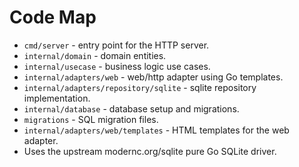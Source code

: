 # Code Map

- `cmd/server` - entry point for the HTTP server.
- `internal/domain` - domain entities.
- `internal/usecase` - business logic use cases.
- `internal/adapters/web` - web/http adapter using Go templates.
- `internal/adapters/repository/sqlite` - sqlite repository implementation.
- `internal/database` - database setup and migrations.
- `migrations` - SQL migration files.
- `internal/adapters/web/templates` - HTML templates for the web adapter.
- Uses the upstream modernc.org/sqlite pure Go SQLite driver.
